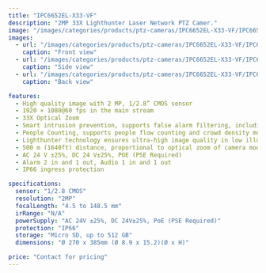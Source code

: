 ```yaml
---
title: "IPC6652EL-X33-VF"
description: "2MP 33X Lighthunter Laser Network PTZ Camer."
image: "/images/categories/products/ptz-cameras/IPC6652EL-X33-VF/IPC6652EL-X33-VF (3).png"
images:
  - url: "/images/categories/products/ptz-cameras/IPC6652EL-X33-VF/IPC6652EL-X33-VF (3).png"
    caption: "Front view"
  - url: "/images/categories/products/ptz-cameras/IPC6652EL-X33-VF/IPC6652EL-X33-VF (2).png"
    caption: "Side view"
  - url: "/images/categories/products/ptz-cameras/IPC6652EL-X33-VF/IPC6652EL-X33-VF (1).png"
    caption: "Back view"

features:
  - High quality image with 2 MP, 1/2.8” CMOS sensor
  - 1920 × 1080@60 fps in the main stream
  - 33X Optical Zoom
  - Smart intrusion prevention, supports false alarm filtering, including cross Line, intrusion, enter area, leave area detection
  - People Counting, supports people flow counting and crowd density monitoring, suitable for different statistical scenarios
  - Lighthunter technology ensures ultra-high image quality in low illumination environment
  - 500 m (1640ft) distance, proportional to optical zoom of camera module
  - AC 24 V ±25%, DC 24 V±25%, POE (PSE Required)
  - Alarm 2 in and 1 out, Audio 1 in and 1 out
  - IP66 ingress protection

specifications:
  sensor: "1/2.8 CMOS"
  resolution: "2MP"
  focalLength: "4.5 to 148.5 mm"
  irRange: "N/A"
  powerSupply: "AC 24V ±25%, DC 24V±25%, PoE (PSE Required)"
  protection: "IP66"
  storage: "Micro SD, up to 512 GB"
  dimensions: "Ø 270 x 385mm (Ø 8.9 x 15.2)(Ø x H)"

price: "Contact for pricing"
---
```

